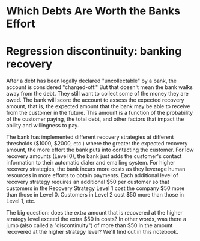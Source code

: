 # Which Debts Are Worth the Banks Effort
 # Regression discontinuity: banking recovery
After a debt has been legally declared "uncollectable" by a bank, the account is considered "charged-off." But that doesn't mean the bank walks away from the debt. They still want to collect some of the money they are owed. The bank will score the account to assess the expected recovery amount, that is, the expected amount that the bank may be able to receive from the customer in the future. This amount is a function of the probability of the customer paying, the total debt, and other factors that impact the ability and willingness to pay.

The bank has implemented different recovery strategies at different thresholds ($1000, $2000, etc.) where the greater the expected recovery amount, the more effort the bank puts into contacting the customer. For low recovery amounts (Level 0), the bank just adds the customer's contact information to their automatic dialer and emailing system. For higher recovery strategies, the bank incurs more costs as they leverage human resources in more efforts to obtain payments. Each additional level of recovery strategy requires an additional $50 per customer so that customers in the Recovery Strategy Level 1 cost the company $50 more than those in Level 0. Customers in Level 2 cost $50 more than those in Level 1, etc.

The big question: does the extra amount that is recovered at the higher strategy level exceed the extra $50 in costs? In other words, was there a jump (also called a "discontinuity") of more than $50 in the amount recovered at the higher strategy level? We'll find out in this notebook.
